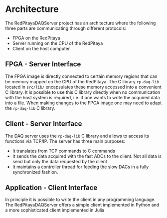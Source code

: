 # Architecture

The RedPitayaDAQServer project has an architecture where the following three parts are communicating through different protocols:
* FPGA on the RedPitaya
* Server running on the CPU of the RedPitaya
* Client on the host computer

## FPGA - Server Interface

The FPGA image is directly connected to certain memory regions that can be memory mapped on the CPU of the RedPitaya. The C library `rp-daq-lib` located in `src/lib/` encapsulates these memory accessed into a convenient C library. It is possible to use this C library directly when no communication with the host system is required, i.e. if one wants to write the acquired data into a file. When making changes to the FPGA image one may need to adapt the `rp-daq-lib` C library.

## Client - Server Interface

The DAQ server uses the `rp-daq-lib` C library and allows to access its functions via TCP/IP.
The server has three main purposes:
* It translates from TCP commands to C commands
* It sends the data acquired with the fast ADCs to the client. Not all data is send but only the data requested by the client
* It maintains a controller thread for feeding the slow DACs in a fully synchronized fashion.

## Application - Client Interface

In principle it is possible to write the client in any programming language. The RedPitayaDAQServer offers a simple client implemented in Python and a more sophisticated client implemented in Julia.
